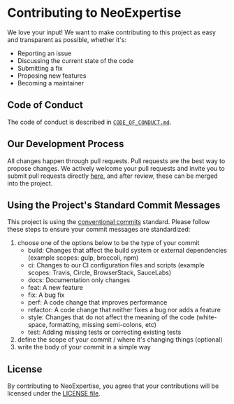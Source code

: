 # Contributing to NeoExpertise

We love your input! We want to make contributing to this project as easy and transparent as possible, whether it's:
- Reporting an issue
- Discussing the current state of the code
- Submitting a fix
- Proposing new features
- Becoming a maintainer

## Code of Conduct
The code of conduct is described in [`CODE_OF_CONDUCT.md`](CODE_OF_CONDUCT.md).

## Our Development Process
All changes happen through pull requests. Pull requests are the best way to propose changes. We actively welcome your pull requests and invite you to submit pull requests directly [here](https://github.com/atomicfeast/neo-expertise/pulls), and after review, these can be merged into the project.

## Using the Project's Standard Commit Messages
This project is using the [conventional commits](https://www.conventionalcommits.org/en/v1.0.0-beta.2/) standard. Please follow these steps to ensure your
commit messages are standardized:
  
<ol>
  <li>
    choose one of the options below to be the type of your commit
    <ul>
      <li>build: Changes that affect the build system or external dependencies (example scopes: gulp, broccoli, npm)</li>
      <li>ci: Changes to our CI configuration files and scripts (example scopes: Travis, Circle, BrowserStack, SauceLabs)</li>
      <li>docs: Documentation only changes</li>
      <li>feat: A new feature</li>
      <li>fix: A bug fix</li>
      <li>perf: A code change that improves performance</li>
      <li>refactor: A code change that neither fixes a bug nor adds a feature</li>
      <li>style: Changes that do not affect the meaning of the code (white-space, formatting, missing semi-colons, etc)</li>
      <li>test: Adding missing tests or correcting existing tests</li>
    </ul>
  </li>
  <li>define the scope of your commit / where it's changing things (optional)</li>
  <li>write the body of your commit in a simple way</li>
</ol>

## License
By contributing to NeoExpertise, you agree that your contributions will be licensed
under the [LICENSE file](LICENSE).
